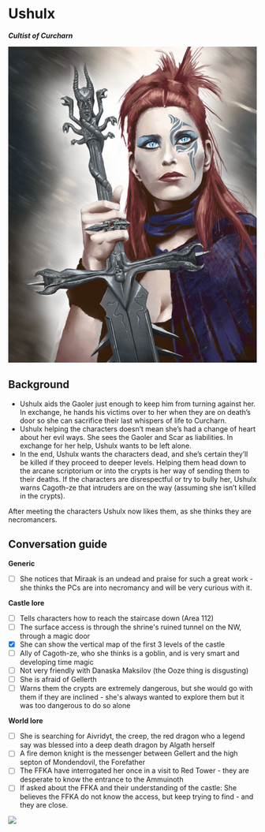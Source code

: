 # Ushulx
***Cultist of Curcharn***

![|500](_aux/Pasted%20image%2020230401093903.png)

## Background

-   Ushulx aids the Gaoler just enough to keep him from turning against her. In exchange, he hands his victims over to her when they are on death’s door so she can sacrifice their last whispers of life to Curcharn.
-   Ushulx helping the characters doesn’t mean she’s had a change of heart about her evil ways. She sees the Gaoler and Scar as liabilities. In exchange for her help, Ushulx wants to be left alone.
-   In the end, Ushulx wants the characters dead, and she’s certain they’ll be killed if they proceed to deeper levels. Helping them head down to the arcane scriptorium or into the crypts is her way of sending them to their deaths. If the characters are disrespectful or try to bully her, Ushulx warns Cagoth-ze that intruders are on the way (assuming she isn’t killed in the crypts).

After meeting the characters Ushulx now likes them, as she thinks they are necromancers.

## Conversation guide

**Generic**
- [ ] She notices that Miraak is an undead and praise for such a great work - she thinks the PCs are into necromancy and will be very curious with it.

**Castle lore**
- [ ] Tells characters how to reach the staircase down (Area 112)
- [ ] The surface access is through the shrine's ruined tunnel on the NW, through a magic door
- [x] She can show the vertical map of the first 3 levels of the castle
- [ ] Ally of Cagoth-ze, who she thinks is a goblin, and is very smart and developing time magic
- [ ] Not very friendly with Danaska Maksilov (the Ooze thing is disgusting)
- [ ] She is afraid of Gellerth
- [ ] Warns them the crypts are extremely dangerous, but she would go with them if they are inclined - she's always wanted to explore them but it was too dangerous to do so alone

**World lore**
- [ ]  She is searching for Aivridyt, the creep, the red dragon who a legend say was blessed into a deep death dragon by Algath herself
- [ ]  A fire demon knight is the messenger between Gellert and the high septon of Mondendovil, the Forefather
- [ ]   The FFKA have interrogated her once in a visit to Red Tower - they are desperate to know the entrance to the Ammuinoth
- [ ]   If asked about the FFKA and their understanding of the castle: She believes the FFKA do not know the access, but keep trying to find - and they are close.

![](_aux/Pasted%20image%2020230401094019.png)